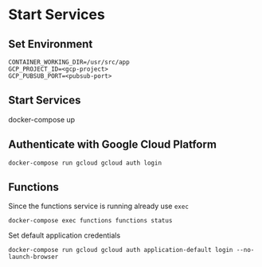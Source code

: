 
# Start Services

## Set Environment

```
CONTAINER_WORKING_DIR=/usr/src/app
GCP_PROJECT_ID=<gcp-project>
GCP_PUBSUB_PORT=<pubsub-port>
```

## Start Services

docker-compose up

## Authenticate with Google Cloud Platform

```docker-compose run gcloud gcloud auth login```



## Functions

Since the functions service is running already use `exec`

```docker-compose exec functions functions status```

Set default application credentials

```docker-compose run gcloud gcloud auth application-default login --no-launch-browser```


